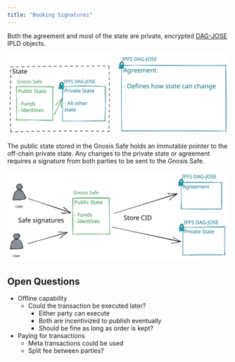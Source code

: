 ```yaml
---
title: "Booking Signatures"
---
```


Both the agreement and most of the state are private, encrypted [DAG-JOSE](https://ipld.io/specs/codecs/dag-jose/spec/) IPLD objects.

![Booking and Agreement State IPFS.excalidraw](../drawings/Booking%20and%20Agreement%20State%20IPFS.excalidraw.svg)

The public state stored in the Gnosis Safe holds an immutable pointer to the off-chain private state. Any changes to the private state or agreement requires a signature from both parties to be sent to the Gnosis Safe.

![Gnosis Safe IPFS Agreements.excalidraw](../drawings/Gnosis%20Safe%20IPFS%20Agreements.excalidraw.svg)

## Open Questions
- Offline capability
	- Could the transaction be executed later?
		- Either party can execute
		- Both are incentivized to publish eventually
		- Should be fine as long as order is kept?
- Paying for transactions
	- Meta transactions could be used
	- Split fee between parties?